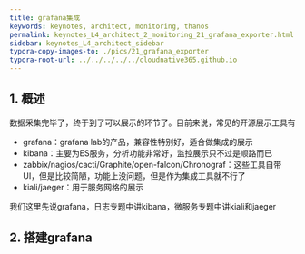 ```yaml
---
title: grafana集成
keywords: keynotes, architect, monitoring, thanos
permalink: keynotes_L4_architect_2_monitoring_21_grafana_exporter.html
sidebar: keynotes_L4_architect_sidebar
typora-copy-images-to: ./pics/21_grafana_exporter
typora-root-url: ../../../../../cloudnative365.github.io
---
```


## 1. 概述

数据采集完毕了，终于到了可以展示的环节了。目前来说，常见的开源展示工具有

+ grafana：grafana lab的产品，兼容性特别好，适合做集成的展示
+ kibana：主要为ES服务，分析功能非常好，监控展示只不过是顺路而已
+ zabbix/nagios/cacti/Graphite/open-falcon/Chronograf：这些工具自带UI，但是比较简陋，功能上没问题，但是作为集成工具就不行了
+ kiali/jaeger：用于服务网格的展示

我们这里先说grafana，日志专题中讲kibana，微服务专题中讲kiali和jaeger

## 2. 搭建grafana

